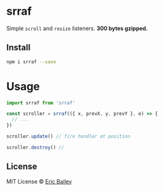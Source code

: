 # srraf
Simple `scroll` and `resize` listeners. **300 bytes gzipped.**

## Install 
```bash
npm i srraf --save
```

# Usage
```javascript
import srraf from 'srraf'

const scroller = srraf(({ x, prevX, y, prevY }, e) => {
  // ...
})

scroller.update() // fire handler at position

scroller.destroy() // 
```

## License
MIT License © [Eric Bailey](https://estrattonbailey.com)
